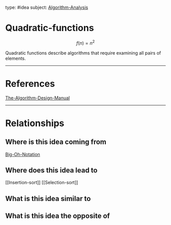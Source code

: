 type: #idea
subject: [Algorithm-Analysis](Algorithm-Analysis.md)
<!-- Subject should be a hub note -->
# Quadratic-functions
$$f(n)=n^2$$

Quadratic functions describe algorithms that require examining all pairs of elements.

---
# References
[The-Algorithm-Design-Manual](The-Algorithm-Design-Manual.md)

---
# Relationships
## Where is this idea coming from
[Big-Oh-Notation](Big-Oh-Notation.md)

## Where does this idea lead to
[[Insertion-sort]]
[[Selection-sort]]

## What is this idea similar to

## What is this idea the opposite of
